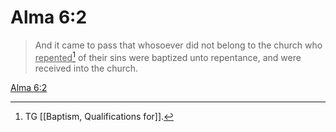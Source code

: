 # Alma 6:2

> And it came to pass that whosoever did not belong to the church who <u>repented</u>[^a] of their sins were baptized unto repentance, and were received into the church.

[Alma 6:2](https://www.churchofjesuschrist.org/study/scriptures/bofm/alma/6?lang=eng&id=p2#p2)


[^a]: TG [[Baptism, Qualifications for]].
